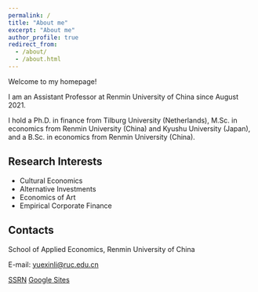 ```yaml
---
permalink: /
title: "About me"
excerpt: "About me"
author_profile: true
redirect_from: 
  - /about/
  - /about.html
---
```

Welcome to my homepage!

I am an Assistant Professor at Renmin University of China since August 2021. 

I hold a Ph.D. in finance from Tilburg University (Netherlands), M.Sc. in economics from Renmin University (China) and Kyushu University (Japan), and a B.Sc. in economics from Renmin University (China).

## Research Interests
- Cultural Economics
- Alternative Investments
- Economics of Art
- Empirical Corporate Finance


## Contacts
School of Applied Economics, Renmin University of China

E-mail: yuexinli@ruc.edu.cn<br/>

[SSRN](https://papers.ssrn.com/sol3/cf_dev/AbsByAuth.cfm?per_id=2611245)     [Google Sites](https://sites.google.com/view/yuexinli)<br/>
